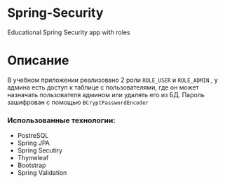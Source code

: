 # Spring-Security
Educational Spring Security app with roles

# Описание
В учебном приложении реализовано 2 роли `ROLE_USER` и `ROLE_ADMIN` , у админа есть доступ 
к таблице с пользователями, где он может назначать пользователя админом или удалять его из БД. Пароль зашифрован с помощью `BCryptPasswordEncoder`

### Использованные технологии:
- PostreSQL
- Spring JPA
- Spring Secutiry
- Thymeleaf
- Bootstrap
- Spring Validation
